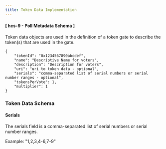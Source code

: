 ```yaml
---
title: Token Data Implementation
---
```


#### [ hcs-9 - Poll Metadata Schema ]

Token data objects are used in the definition of a token gate to describe the token(s) that are used in the gate.

```
{
    "tokenId": "0x1234567890abcdef",
    "name": "Descriptive Name for voters",
    "description": "Description for voters",
    "uri": "uri to token data - optional",
    "serials": "comma-separated list of serial numbers or serial number ranges - optional",
    "tokensPerVote": 1,
    "multiplier": 1
}
```

### Token Data Schema

#### Serials

The serials field is a comma-separated list of serial numbers or serial number ranges.

Example: "1,2,3,4-6,7-9"

